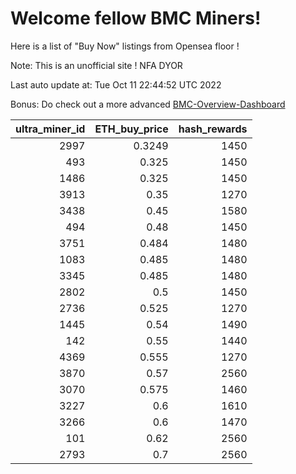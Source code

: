 # Welcome fellow BMC Miners!
Here is a list of "Buy Now" listings from Opensea floor !

Note: This is an unofficial site ! NFA DYOR

Last auto update at: Tue Oct 11 22:44:52 UTC 2022

Bonus: Do check out a more advanced [BMC-Overview-Dashboard](https://dune.com/defifunk/BMC-Overview-Dashboard)


|   ultra_miner_id |   ETH_buy_price |   hash_rewards |
|-----------------:|----------------:|---------------:|
|             2997 |          0.3249 |           1450 |
|              493 |          0.325  |           1450 |
|             1486 |          0.325  |           1450 |
|             3913 |          0.35   |           1270 |
|             3438 |          0.45   |           1580 |
|              494 |          0.48   |           1450 |
|             3751 |          0.484  |           1480 |
|             1083 |          0.485  |           1480 |
|             3345 |          0.485  |           1480 |
|             2802 |          0.5    |           1450 |
|             2736 |          0.525  |           1270 |
|             1445 |          0.54   |           1490 |
|              142 |          0.55   |           1440 |
|             4369 |          0.555  |           1270 |
|             3870 |          0.57   |           2560 |
|             3070 |          0.575  |           1460 |
|             3227 |          0.6    |           1610 |
|             3266 |          0.6    |           1470 |
|              101 |          0.62   |           2560 |
|             2793 |          0.7    |           2560 |